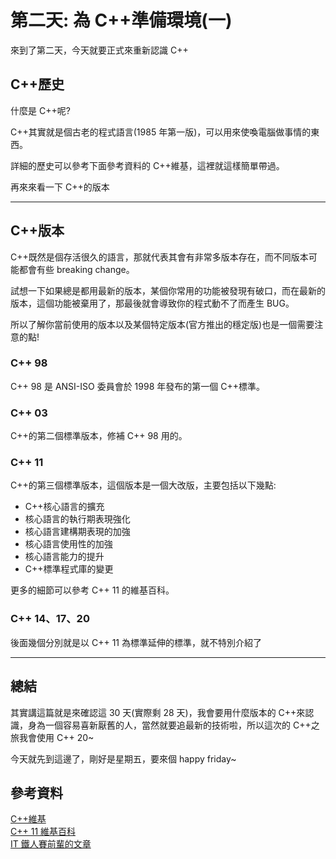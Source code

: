 # 第二天: 為 C++準備環境(一)

來到了第二天，今天就要正式來重新認識 C++

## C++歷史

什麼是 C++呢?

C++其實就是個古老的程式語言(1985 年第一版)，可以用來使喚電腦做事情的東西。

詳細的歷史可以參考下面參考資料的 C++維基，這裡就這樣簡單帶過。

再來來看一下 C++的版本

---

## C++版本

C++既然是個存活很久的語言，那就代表其會有非常多版本存在，而不同版本可能都會有些 breaking change。

試想一下如果總是都用最新的版本，某個你常用的功能被發現有破口，而在最新的版本，這個功能被棄用了，那最後就會導致你的程式動不了而產生 BUG。

所以了解你當前使用的版本以及某個特定版本(官方推出的穩定版)也是一個需要注意的點!

### C++ 98

C++ 98 是 ANSI-ISO 委員會於 1998 年發布的第一個 C++標準。

### C++ 03

C++的第二個標準版本，修補 C++ 98 用的。

### C++ 11

C++的第三個標準版本，這個版本是一個大改版，主要包括以下幾點:

- C++核心語言的擴充
- 核心語言的執行期表現強化
- 核心語言建構期表現的加強
- 核心語言使用性的加強
- 核心語言能力的提升
- C++標準程式庫的變更

更多的細節可以參考 C++ 11 的維基百科。

### C++ 14、17、20

後面幾個分別就是以 C++ 11 為標準延伸的標準，就不特別介紹了

---

## 總結

其實講這篇就是來確認這 30 天(實際剩 28 天)，我會要用什麼版本的 C++來認識，身為一個容易喜新厭舊的人，當然就要追最新的技術啦，所以這次的 C++之旅我會使用 C++ 20~

今天就先到這邊了，剛好是星期五，要來個 happy friday~

## 參考資料

[C++維基](https://zh.wikipedia.org/wiki/C%2B%2B)  
[C++ 11 維基百科](https://zh.wikipedia.org/wiki/C%2B%2B11)  
[IT 鐵人賽前輩的文章](https://ithelp.ithome.com.tw/articles/10213553)
